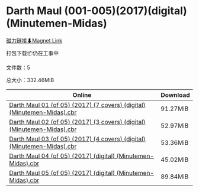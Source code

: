 # Darth Maul (001-005)(2017)(digital)(Minutemen-Midas)

[磁力链接⬇Magnet Link](magnet:?xt=urn:btih:dc2815db3a9e5740dd9f0d5554fed7e300fbb1aa&dn=Darth%20Maul%20%28001-005%29%282017%29%28digital%29%28Minutemen-Midas%29)

打包下载📦仍在工事中

文件数：5

总大小：332.46MiB

Online | Download
--- | ---
[Darth Maul 01 (of 05) (2017) (7 covers) (digital) (Minutemen-Midas).cbr](https://github.com/alicewish/markdown/blob/master/comic/Darth-Maul-01-of-05-2017-7-covers-digital-Minutemen-Midas-cbr.md) | 91.27MiB
[Darth Maul 02 (of 05) (2017) (3 covers) (digital) (Minutemen-Midas).cbr](https://github.com/alicewish/markdown/blob/master/comic/Darth-Maul-02-of-05-2017-3-covers-digital-Minutemen-Midas-cbr.md) | 52.97MiB
[Darth Maul 03 (of 05) (2017) (4 covers) (digital) (Minutemen-Midas).cbr](https://github.com/alicewish/markdown/blob/master/comic/Darth-Maul-03-of-05-2017-4-covers-digital-Minutemen-Midas-cbr.md) | 53.36MiB
[Darth Maul 04 (of 05) (2017) (digital) (Minutemen-Midas).cbr](https://github.com/alicewish/markdown/blob/master/comic/Darth-Maul-04-of-05-2017-digital-Minutemen-Midas-cbr.md) | 45.02MiB
[Darth Maul 05 (of 05) (2017) (digital) (Minutemen-Midas).cbr](https://github.com/alicewish/markdown/blob/master/comic/Darth-Maul-05-of-05-2017-digital-Minutemen-Midas-cbr.md) | 89.84MiB